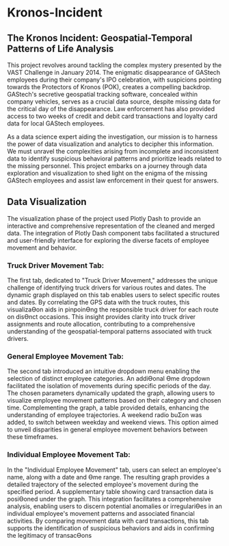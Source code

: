# Kronos-Incident
## The Kronos Incident: Geospatial-Temporal Patterns of Life Analysis

This project revolves around tackling the complex mystery presented by the VAST Challenge in January 2014. The enigmatic disappearance of GAStech employees during their company's IPO celebration, with suspicions pointing towards the Protectors of Kronos (POK), creates a compelling backdrop. GAStech's secretive geospatial tracking software, concealed within company vehicles, serves as a crucial data source, despite missing data for the critical day of the disappearance. Law enforcement has also provided access to two weeks of credit and debit card transactions and loyalty card data for local GAStech employees.

As a data science expert aiding the investigation, our mission is to harness the power of data visualization and analytics to decipher this information. We must unravel the complexities arising from incomplete and inconsistent data to identify suspicious behavioral patterns and prioritize leads related to the missing personnel. This project embarks on a journey through data exploration and visualization to shed light on the enigma of the missing GAStech employees and assist law enforcement in their quest for answers.

## Data Visualization 
The visualization phase of the project used Plotly Dash to provide an interactive and comprehensive representation of the cleaned and merged data. The integration of Plotly Dash component tabs facilitated a structured and user-friendly interface for exploring the diverse facets of employee movement and behavior. 

### Truck Driver Movement Tab: 

The first tab, dedicated to "Truck Driver Movement," addresses the unique challenge of 
identifying truck drivers for various routes and dates. The dynamic graph displayed on this tab enables 
users to select specific routes and dates. By correlating the GPS data with the truck routes, this 
visualizaƟon aids in pinpoinƟng the responsible truck driver for each route on disƟnct occasions. This 
insight provides clarity into truck driver assignments and route allocation, contributing to a 
comprehensive understanding of the geospatial-temporal patterns associated with truck drivers.

### General Employee Movement Tab: 
The second tab introduced an intuitive dropdown menu enabling the selection of distinct 
employee categories. An addiƟonal Ɵme dropdown facilitated the isolation of movements during specific 
periods of the day. The chosen parameters dynamically updated the graph, allowing users to visualize 
employee movement patterns based on their category and chosen time. Complementing the graph, a 
table provided details, enhancing the understanding of employee trajectories. A weekend radio buƩon
was added, to switch between weekday and weekend views. This option aimed to unveil disparities in 
general employee movement behaviors between these timeframes.


### Individual Employee Movement Tab: 
In the "Individual Employee Movement" tab, users can select an employee's name, along with a 
date and Ɵme range. The resulting graph provides a detailed trajectory of the selected employee's 
movement during the specified period. A supplementary table showing card transaction data is 
posiƟoned under the graph. This integration facilitates a comprehensive analysis, enabling users to 
discern potential anomalies or irregulariƟes in an individual employee's movement patterns and 
associated financial activities. By comparing movement data with card transactions, this tab supports the 
identification of suspicious behaviors and aids in confirming the legitimacy of transacƟons






